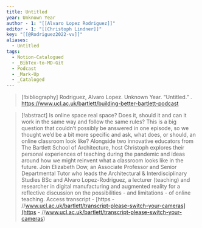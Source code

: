 ```yaml
---
title: Untitled
year: Unknown Year
author - 1: "[[Alvaro Lopez Rodriguez]]"
editor - 1: "[[Christoph Lindner]]"
key: "[[@Rodriguez2022-vv]]"
aliases:
  - Untitled
tags:
  - Notion-Catalogued
  - _BibTex-to-MD-Git
  - Podcast
  - _Mark-Up
  - _Cataloged
---
```


> [!bibliography]
> Rodriguez, Alvaro Lopez. Unknown Year. “Untitled.” . https://www.ucl.ac.uk/bartlett/building-better-bartlett-podcast

> [!abstract]
> Is online space real space? Does it, should it and can it work in the same way and follow the same rules? This is a big question that couldn’t possibly be answered in one episode, so we thought we’d be a bit more specific and ask, what does, or should, an online classroom look like? Alongside two innovative educators from The Bartlett School of Architecture, host Christoph explores their personal experiences of teaching during the pandemic and ideas around how we might reinvent what a classroom looks like in the future. Join Elizabeth Dow, an Associate Professor and Senior Departmental Tutor who leads the Architectural & Interdisciplinary Studies BSc and Alvaro Lopez-Rodriguez, a lecturer (teaching) and researcher in digital manufacturing and augmented reality for a reflective discussion on the possibilities - and limitations - of online teaching. Access transcript -  [https - //www.ucl.ac.uk/bartlett/transcript-please-switch-your-cameras](https - //www.ucl.ac.uk/bartlett/transcript-please-switch-your-cameras)